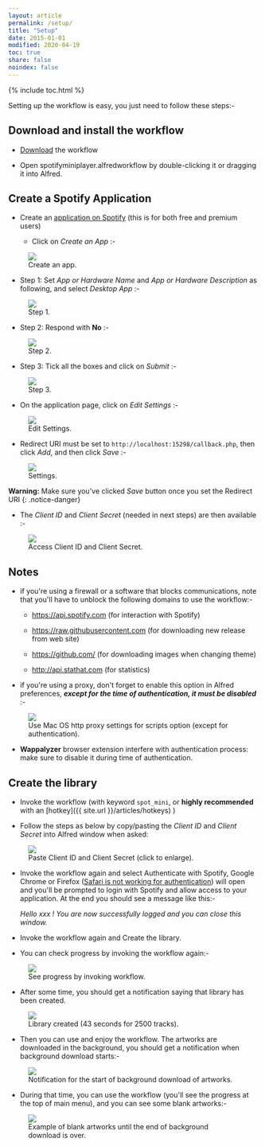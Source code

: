 ```yaml
---
layout: article
permalink: /setup/
title: "Setup"
date: 2015-01-01
modified: 2020-04-19
toc: true
share: false
noindex: false
---
```


{% include toc.html %}

Setting up the workflow is easy, you just need to follow these steps:-

## Download and install the workflow

* [Download](https://github.com/vdesabou/alfred-spotify-mini-player/releases/latest/download/spotifyminiplayer.alfredworkflow) the workflow

* Open spotifyminiplayer.alfredworkflow by double-clicking it or dragging it into Alfred.

## Create a Spotify Application

* Create an [application on Spotify](https://developer.spotify.com/my-applications) (this is for both free and premium users)

   * Click on *Create an App* :-

<figure>
	<a href="{{ site.url }}/images/setup1.jpg"><img src="{{ site.url }}/images/setup1.jpg"></a>
	<figcaption>Create an app.</figcaption>
</figure>


  * Step 1: Set *App or Hardware Name* and *App or Hardware Description* as following, and select *Desktop App* :-

<figure>
	<a href="{{ site.url }}/images/setup7.jpg"><img src="{{ site.url }}/images/setup7.jpg"></a>
	<figcaption>Step 1.</figcaption>
</figure>

  * Step 2: Respond with **No** :-

<figure>
	<a href="{{ site.url }}/images/setup8.jpg"><img src="{{ site.url }}/images/setup8.jpg"></a>
	<figcaption>Step 2.</figcaption>
</figure>

  * Step 3: Tick all the boxes and click on *Submit* :-

<figure>
	<a href="{{ site.url }}/images/setup9.jpg"><img src="{{ site.url }}/images/setup9.jpg"></a>
	<figcaption>Step 3.</figcaption>
</figure>

  * On the application page, click on *Edit Settings* :-

<figure>
	<a href="{{ site.url }}/images/setup10.jpg"><img src="{{ site.url }}/images/setup10.jpg"></a>
	<figcaption>Edit Settings.</figcaption>
</figure>

  * Redirect URI must be set to `http://localhost:15298/callback.php`, then click *Add*, and then click *Save* :-

<figure>
	<a href="{{ site.url }}/images/setup11.jpg"><img src="{{ site.url }}/images/setup11.jpg"></a>
	<figcaption>Settings.</figcaption>
</figure>


**Warning:** Make sure you've clicked *Save* button once you set the Redirect URI
{: .notice-danger}

  * The *Client ID* and *Client Secret* (needed in next steps) are then available :-

<figure>
	<a href="{{ site.url }}/images/setup12.jpg"><img src="{{ site.url }}/images/setup12.jpg"></a>
	<figcaption>Access Client ID and Client Secret.</figcaption>
</figure>

## Notes

* if you're using a firewall or a software that blocks communications, note that you'll have to unblock the following domains to use the workflow:-

  * https://api.spotify.com (for interaction with Spotify)

  * https://raw.githubusercontent.com (for downloading new release from web site)

  * https://github.com/ (for downloading images when changing theme)

  * http://api.stathat.com (for statistics)

* if you're using a proxy, don't forget to enable this option in Alfred preferences, ***except for the time of authentication, it must be disabled*** :-

<figure>
	<a href="{{ site.url }}/images/setup6.jpg"><img src="{{ site.url }}/images/setup6.jpg"></a>
	<figcaption>Use Mac OS http proxy settings for scripts option (except for authentication).</figcaption>
</figure>

* **Wappalyzer** browser extension interfere with authentication process: make sure to disable it during time of authentication.


## Create the library


* Invoke the workflow (with keyword `spot_mini`, or **highly recommended** with an [hotkey]({{ site.url }}/articles/hotkeys) )

* Follow the steps as below by copy/pasting the *Client ID* and *Client Secret* into Alfred window when asked:

<figure>
	<a href="{{ site.url }}/images/setup.gif"><img src="{{ site.url }}/images/setup.gif"></a>
	<figcaption>Paste Client ID and Client Secret (click to enlarge).</figcaption>
</figure>


* Invoke the workflow again and select Authenticate with Spotify, Google Chrome or Firefox ([Safari is not working for authentication](https://github.com/vdesabou/alfred-spotify-mini-player/issues/341)) will open and you'll be prompted to login with Spotify and allow access to your application. At the end you should see a message like this:-

    *Hello xxx ! You are now successfully logged and you can close this window.*

* Invoke the workflow again and Create the library.

* You can check progress by invoking the workflow again:-

<figure>
	<img src="{{ site.url }}/images/setup2.jpg">
	<figcaption>See progress by invoking workflow.</figcaption>
</figure>


* After some time, you should get a notification saying that library has been created.

<figure>
	<img src="{{ site.url }}/images/setup3.jpg">
	<figcaption>Library created (43 seconds for 2500 tracks).</figcaption>
</figure>

* Then you can use and enjoy the workflow. The artworks are downloaded in the background, you should get a notification when background download starts:-

<figure>
	<img src="{{ site.url }}/images/setup4.jpg">
	<figcaption>Notification for the start of background download of artworks.</figcaption>
</figure>

* During that time, you can use the workflow (you'll see the progress at the top of main menu), and you can see some blank artworks:-

<figure>
	<img src="{{ site.url }}/images/setup5.jpg">
	<figcaption>Example of blank artworks until the end of background download is over.</figcaption>
</figure>



